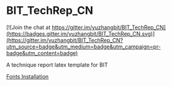 # BIT_TechRep_CN

[![Join the chat at https://gitter.im/yuzhangbit/BIT_TechRep_CN](https://badges.gitter.im/yuzhangbit/BIT_TechRep_CN.svg)](https://gitter.im/yuzhangbit/BIT_TechRep_CN?utm_source=badge&utm_medium=badge&utm_campaign=pr-badge&utm_content=badge)

A technique report latex template for BIT

[Fonts Installation](Install-Fonts.md)
